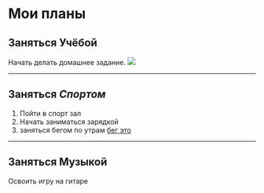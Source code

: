 # Мои планы

## Заняться **Учёбой**
Начать делать домашнее задание.
![](ucheba.jpg.png)

---
## Заняться **_Спортом_**
1. Пойти в спорт зал
2. Начать заниматься зарядкой
3. заняться бегом по утрам [бег это](https://ru.wikipedia.org/wiki/%D0%91%D0%B5%D0%B3)

---
## Заняться Музыкой
Освоить игру на гитаре